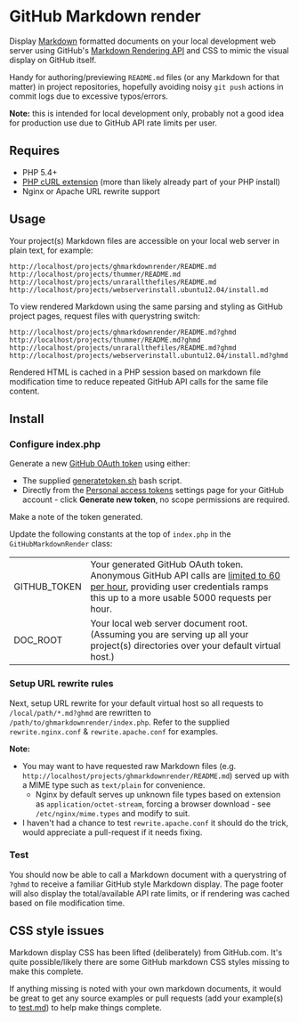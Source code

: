 # GitHub Markdown render
Display [Markdown](http://github.github.com/github-flavored-markdown/) formatted documents on your local development web server using GitHub's [Markdown Rendering API](http://developer.github.com/v3/markdown/) and CSS to mimic the visual display on GitHub itself.

Handy for authoring/previewing `README.md` files (or any Markdown for that matter) in project repositories, hopefully avoiding noisy `git push` actions in commit logs due to excessive typos/errors.

**Note:** this is intended for local development only, probably not a good idea for production use due to GitHub API rate limits per user.

## Requires
- PHP 5.4+
- [PHP cURL extension](http://php.net/manual/en/book.curl.php) (more than likely already part of your PHP install)
- Nginx or Apache URL rewrite support

## Usage
Your project(s) Markdown files are accessible on your local web server in plain text, for example:

	http://localhost/projects/ghmarkdownrender/README.md
	http://localhost/projects/thummer/README.md
	http://localhost/projects/unrarallthefiles/README.md
	http://localhost/projects/webserverinstall.ubuntu12.04/install.md

To view rendered Markdown using the same parsing and styling as GitHub project pages, request files with querystring switch:

	http://localhost/projects/ghmarkdownrender/README.md?ghmd
	http://localhost/projects/thummer/README.md?ghmd
	http://localhost/projects/unrarallthefiles/README.md?ghmd
	http://localhost/projects/webserverinstall.ubuntu12.04/install.md?ghmd

Rendered HTML is cached in a PHP session based on markdown file modification time to reduce repeated GitHub API calls for the same file content.

## Install

### Configure index.php
Generate a new [GitHub OAuth token](http://developer.github.com/v3/oauth/#create-a-new-authorization) using either:
- The supplied [generatetoken.sh](generatetoken.sh) bash script.
- Directly from the [Personal access tokens](https://github.com/settings/tokens) settings page for your GitHub account - click **Generate new token**, no scope permissions are required.

Make a note of the token generated.

Update the following constants at the top of `index.php` in the `GitHubMarkdownRender` class:

<table>
	<tr>
		<td>GITHUB_TOKEN</td>
		<td>Your generated GitHub OAuth token. Anonymous GitHub API calls are <a href="http://developer.github.com/v3/#rate-limiting">limited to 60 per hour</a>, providing user credentials ramps this up to a more usable 5000 requests per hour.</td>
	</tr>
	<tr>
		<td>DOC_ROOT</td>
		<td>Your local web server document root. (Assuming you are serving up all your project(s) directories over your default virtual host.)</td>
	</tr>
</table>

### Setup URL rewrite rules
Next, setup URL rewrite for your default virtual host so all requests to `/local/path/*.md?ghmd` are rewritten to `/path/to/ghmarkdownrender/index.php`. Refer to the supplied `rewrite.nginx.conf` & `rewrite.apache.conf` for examples.

**Note:**
- You may want to have requested raw Markdown files (e.g. `http://localhost/projects/ghmarkdownrender/README.md`) served up with a MIME type such as `text/plain` for convenience.
	- Nginx by default serves up unknown file types based on extension as `application/octet-stream`, forcing a browser download - see `/etc/nginx/mime.types` and modify to suit.
- I haven't had a chance to test `rewrite.apache.conf` it should do the trick, would appreciate a pull-request if it needs fixing.

### Test
You should now be able to call a Markdown document with a querystring of `?ghmd` to receive a familiar GitHub style Markdown display. The page footer will also display the total/available API rate limits, or if rendering was cached based on file modification time.

## CSS style issues
Markdown display CSS has been lifted (deliberately) from GitHub.com. It's quite possible/likely there are some GitHub markdown CSS styles missing to make this complete.

If anything missing is noted with your own markdown documents, it would be great to get any source examples or pull requests (add your example(s) to [test.md](test.md)) to help make things complete.
